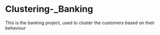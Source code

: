 # Clustering-_Banking
This is the banking project, used to cluster the customers based on their behaviour
